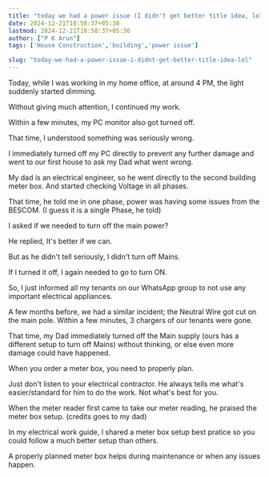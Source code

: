 ```yaml
---
title: "today we had a power issue (I didn't get better title idea, lol)"
date: 2024-12-21T10:58:37+05:30
lastmod: 2024-12-21T10:58:37+05:30
author: ["P K Arun"]
tags: ['House Construction','building','power issue']

slug: "today-we-had-a-power-issue-i-didnt-get-better-title-idea-lol"
---
```

Today, while I was working in my home office, at around 4 PM, the light suddenly started dimming.

Without giving much attention, I continued my work.

Within a few minutes, my PC monitor also got turned off.

That time, I understood something was seriously wrong.

I immediately turned off my PC directly to prevent any further damage and went to our first house to ask my Dad what went wrong.

My dad is an electrical engineer, so he went directly to the second building meter box. And started checking Voltage in all phases.

That time, he told me in one phase, power was having some issues from the BESCOM. (I guess it is a single Phase, he told)

I asked if we needed to turn off the main power?

He replied, It's better if we can.

But as he didn't tell seriously, I didn't turn off Mains.

If I turned it off, I again needed to go to turn ON.

So, I just informed all my tenants on our WhatsApp group to not use any important electrical appliances.

A few months before, we had a similar incident; the Neutral Wire got cut on the main pole. Within a few minutes, 3 chargers of our tenants were gone.

That time, my Dad immediately turned off the Main supply (ours has a different setup to turn off Mains) without thinking, or else even more damage could have happened.

When you order a meter box, you need to properly plan.

Just don't listen to your electrical contractor. He always tells me what's easier/standard for him to do the work. Not what's best for you.

When the meter reader first came to take our meter reading, he praised the meter box setup. (credits goes to my dad)

In my electrical work guide, I shared a meter box setup best pratice so you could follow a much better setup than others.

A properly planned meter box helps during maintenance or when any issues happen.